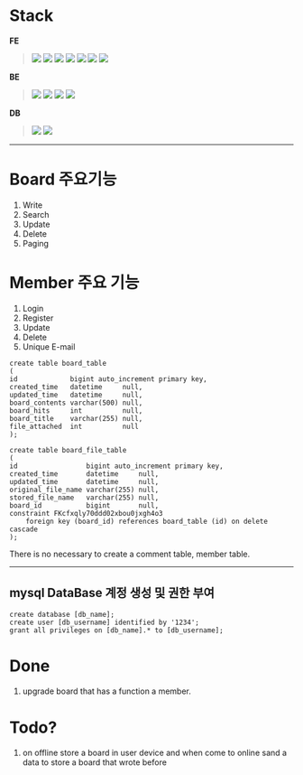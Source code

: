 # Stack
**FE**
><img src="https://img.shields.io/badge/visualstudiocode-007ACC?style=for-the-badge&logo=visualstudiocode&logoColor=white">
><img src="https://img.shields.io/badge/html5-E34F26?style=for-the-badge&logo=html5&logoColor=white">
><img src="https://img.shields.io/badge/css-1572B6?style=for-the-badge&logo=css3&logoColor=white">
><img src="https://img.shields.io/badge/figma-F24E1E?style=for-the-badge&logo=figma&logoColor=white">
><img src="https://img.shields.io/badge/javascript-F7DF1E?style=for-the-badge&logo=javascript&logoColor=black">
><img src="https://img.shields.io/badge/jquery-0769AD?style=for-the-badge&logo=jquery&logoColor=white">
><img src="https://img.shields.io/badge/thymeleaf-005F0F?style=for-the-badge&logo=thymeleaf&logoColor=white">
**BE**
><img src="https://img.shields.io/badge/intellijidea-000000?style=for-the-badge&logo=intellijidea&logoColor=white">
><img src="https://img.shields.io/badge/java-007396?style=for-the-badge&logo=java&logoColor=white">
><img src="https://img.shields.io/badge/gradle-02303A?style=for-the-badge&logo=gradle&logoColor=white">
><img src="https://img.shields.io/badge/springboot-6DB33F?style=for-the-badge&logo=springboot&logoColor=white"> 
**DB**
><img src="https://img.shields.io/badge/mysql-4479A1?style=for-the-badge&logo=mysql&logoColor=white">
><img src="https://img.shields.io/badge/mariaDB-003545?style=for-the-badge&logo=mariaDB&logoColor=white">


---

<!-- <img src="https://img.shields.io/badge/기술이름-#제외색상번호?style=for-the-badge&logo=아이콘이름&logoColor=white"> -->
# Board 주요기능 
1. Write
2. Search
3. Update
4. Delete
5. Paging

# Member 주요 기능
1. Login
2. Register
3. Update
4. Delete
5. Unique E-mail

```
create table board_table
(
id             bigint auto_increment primary key,
created_time   datetime     null,
updated_time   datetime     null,
board_contents varchar(500) null,
board_hits     int          null,
board_title    varchar(255) null,
file_attached  int          null
);

create table board_file_table
(
id                 bigint auto_increment primary key,
created_time       datetime     null,
updated_time       datetime     null,
original_file_name varchar(255) null,
stored_file_name   varchar(255) null,
board_id           bigint       null,
constraint FKcfxqly70ddd02xbou0jxgh4o3
    foreign key (board_id) references board_table (id) on delete cascade
);
```
There is no necessary to create a comment table, member table.

---

## mysql DataBase 계정 생성 및 권한 부여 
```
create database [db_name];
create user [db_username] identified by '1234';
grant all privileges on [db_name].* to [db_username];
```
# Done
1. upgrade board that has a function a member.

# Todo?
1. on offline store a board in user device and when come to online sand a data to store a board that wrote before
